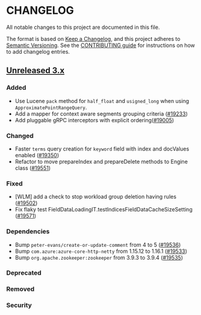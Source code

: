 # CHANGELOG
All notable changes to this project are documented in this file.

The format is based on [Keep a Changelog](https://keepachangelog.com/en/1.0.0/), and this project adheres to [Semantic Versioning](https://semver.org/spec/v2.0.0.html). See the [CONTRIBUTING guide](./CONTRIBUTING.md#Changelog) for instructions on how to add changelog entries.

## [Unreleased 3.x]
### Added
- Use Lucene `pack` method for `half_float` and `usigned_long` when using `ApproximatePointRangeQuery`.
- Add a mapper for context aware segments grouping criteria ([#19233](https://github.com/opensearch-project/OpenSearch/pull/19233))
- Add pluggable gRPC interceptors with explicit ordering([#19005](https://github.com/opensearch-project/OpenSearch/pull/19005))

### Changed
- Faster `terms` query creation for `keyword` field with index and docValues enabled ([#19350](https://github.com/opensearch-project/OpenSearch/pull/19350))
- Refactor to move prepareIndex and prepareDelete methods to Engine class ([#19551](https://github.com/opensearch-project/OpenSearch/pull/19551))

### Fixed
- [WLM] add a check to stop workload group deletion having rules ([#19502](https://github.com/opensearch-project/OpenSearch/pull/19502))
- Fix flaky test FieldDataLoadingIT.testIndicesFieldDataCacheSizeSetting ([#19571](https://github.com/opensearch-project/OpenSearch/pull/19571))

### Dependencies
- Bump `peter-evans/create-or-update-comment` from 4 to 5 ([#19536](https://github.com/opensearch-project/OpenSearch/pull/19536))
- Bump `com.azure:azure-core-http-netty` from 1.15.12 to 1.16.1 ([#19533](https://github.com/opensearch-project/OpenSearch/pull/19533))
- Bump `org.apache.zookeeper:zookeeper` from 3.9.3 to 3.9.4 ([#19535](https://github.com/opensearch-project/OpenSearch/pull/19535))

### Deprecated

### Removed

### Security

[Unreleased 3.x]: https://github.com/opensearch-project/OpenSearch/compare/3.3...main
